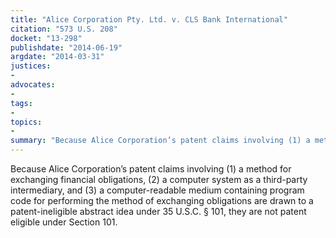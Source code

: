 ```yaml
---
title: "Alice Corporation Pty. Ltd. v. CLS Bank International"
citation: "573 U.S. 208"
docket: "13-298"
publishdate: "2014-06-19"
argdate: "2014-03-31"
justices:
- 
advocates:
- 
tags:
- 
topics:
- 
summary: "Because Alice Corporation’s patent claims involving (1) a method for exchanging financial obligations, (2) a computer system as a third-party intermediary, and (3) a computer-readable medium containing program code for performing the method of exchanging obligations are drawn to a patent-ineligible abstract idea under 35 U.S.C. § 101, they are not patent eligible under Section 101."
---
```

Because Alice Corporation’s patent claims involving (1) a method for exchanging financial obligations, (2) a computer system as a third-party intermediary, and (3) a computer-readable medium containing program code for performing the method of exchanging obligations are drawn to a patent-ineligible abstract idea under 35 U.S.C. § 101, they are not patent eligible under Section 101.

